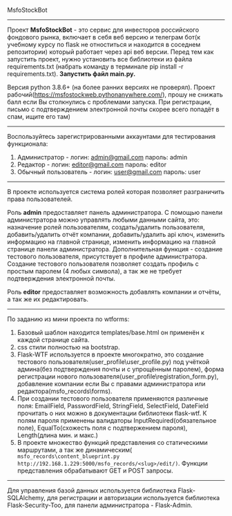 MsfoStockBot
_________

Проект <b>MsfoStockBot</b> - это сервис для инвесторов российского фондового рынка, включает в себя веб версию и телеграм бот(к учебному курсу по flask не отноститься и находится в соседнем репозитории) который работает через api веб версии.
Перед тем как запустить проект, нужно установить все библиотеки из файла requirements.txt (набрать команду в терминале pip install -r requirements.txt).
<b>Запустить файл main.py.</b>

Версия python 3.8.6+ (на более ранних версиях не проверял).
Проект рабочий(https://msfostockweb.pythonanywhere.com/), прошу не снижать балл если Вы столкнулись с проблемами запуска. 
При регистрации, письмо с подтверждением электронной почты скорее всего попадёт в спам, ищите его там)
_________
Воспользуйтесь зарегистрированными аккаунтами для тестирования функционала:
1. Администратор - логин: admin@gmail.com пароль: admin 
2. Редактор - логин: editor@gmail.com пароль: editor 
3. Обычный пользователь - логин: user@gmail.com пароль: user  
_________
В проекте используется система ролей которая позволяет разграничить права пользователей. 

Роль <b>admin</b> предоставляет панель администратора. С помощью панели администратора можно управлять любыми данными сайта, это: назначение ролей пользователям, создать/удалить пользователя, добавить/удалить отчёт компании, добавить/удалить api ключ, изменить информацию на главной странице, изменить информацию на главной странице панели администратора. Дополнительная функция - создание тестового пользователя, присутствует в профиле администратора. Создание тестового пользователя позволяет создать профиль с простым паролем (4 любых символа), а так же не требует подтверждения электронной почты.

Роль <b>editor</b> предоставляет возможность добавлять компании и отчёты, а так же их редактировать.
_________
По заданию из мини проекта по wtforms:

  1. Базовый шаблон находится templates/base.html он применён к каждой странице сайта. 
  2. css стили полностью на bootstrap. 
  3. Flask-WTF используется в проекте многократно, это создание тестового пользователя(user_profile\user_profile.py) под учёткой админа(без подтверждения почты и с упрощённым паролем), форма регистрации нового пользователя(user_profile\registration_form.py), добавление компании если Вы с правами администратора или редактора(msfo_records\forms). 
  4. При создании тестового пользователя применяются различные поля: EmailField, PasswordField, StringField, SelectField, DateField прочитать о них можно в документации библиотеки flask-wtf. К полям пароля применены валидаторы InputRequired(обязательное поле), EqualTo(схожесть поля с подтвержением пароля), Length(длина мин. и макс.)
  5. В проекте множество функций представления со статическими маршрутами, а так же динамическим(```
msfo_records\content_blueprint.py  http://192.168.1.229:5000/msfo_records/<slug>/edit/)```. Функции представления обрабатывают GET и POST запросы.
_________
Для управления базой данных используется библиотека Flask-SQLAlchemy, для регистрации и авторизации используется библиотека Flask-Security-Too, для панели администратора - Flask-Admin. 
